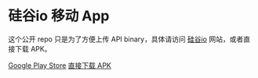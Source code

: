 # 硅谷io 移动 App

这个公开 repo 只是为了方便上传 API binary，具体请访问 [硅谷io](https://guigu.io) 网站，或者直接下载 APK。

[Google Play Store](https://play.google.com/store/apps/details?id=io.guigu.mobile)
[直接下载 APK]()
